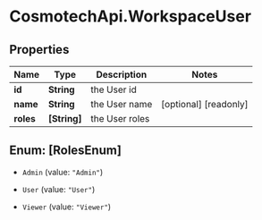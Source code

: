 # CosmotechApi.WorkspaceUser

## Properties

Name | Type | Description | Notes
------------ | ------------- | ------------- | -------------
**id** | **String** | the User id | 
**name** | **String** | the User name | [optional] [readonly] 
**roles** | **[String]** | the User roles | 



## Enum: [RolesEnum]


* `Admin` (value: `"Admin"`)

* `User` (value: `"User"`)

* `Viewer` (value: `"Viewer"`)




